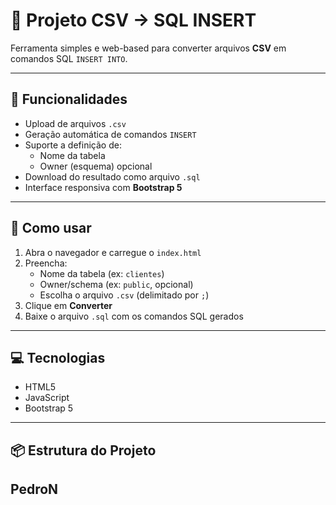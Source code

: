 # 🧾 Projeto CSV → SQL INSERT

Ferramenta simples e web-based para converter arquivos **CSV** em comandos SQL `INSERT INTO`.

---

## 📌 Funcionalidades

- Upload de arquivos `.csv`
- Geração automática de comandos `INSERT`
- Suporte a definição de:
  - Nome da tabela
  - Owner (esquema) opcional
- Download do resultado como arquivo `.sql`
- Interface responsiva com **Bootstrap 5**

---

## 🚀 Como usar

1. Abra o navegador e carregue o `index.html`
2. Preencha:
   - Nome da tabela (ex: `clientes`)
   - Owner/schema (ex: `public`, opcional)
   - Escolha o arquivo `.csv` (delimitado por `;`)
3. Clique em **Converter**
4. Baixe o arquivo `.sql` com os comandos SQL gerados

---

## 💻 Tecnologias

- HTML5
- JavaScript
- Bootstrap 5

---

## 📦 Estrutura do Projeto


## PedroN
